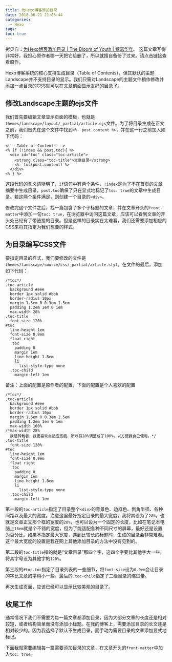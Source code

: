 ```yaml
---
title: 为Hexo博客添加目录
date: 2018-06-21 21:03:44
categories:
  - Hexo
tags:
toc: true
---
```

拷贝自：[为Hexo博客添加目录 | The Bloom of Youth | 锦瑟华年](http://kuangqi.me/tricks/enable-table-of-contents-on-hexo/)。
这篇文章写得非常好，我担心原作者哪一天把它给删了，所以就擅自备份了过来。请点击链接查看原作。
<!-- more -->

Hexo博客系统的核心支持生成目录（Table of Contents），但其默认的主题Landscape并不支持目录的显示。我们只需对Landscape的主题文件稍作修改并添加一点目录的CSS就可以在文章前面显示友好的目录了。  

## 修改Landscape主题的ejs文件  

我们首先要编辑文章显示页面的模板，也就是`themes/landscape/layout/_partial/article.ejs`文件。为了将目录生成在正文之前，我们首先在这个文件中找到`<%- post.content %>`，并在这一行之前加入如下代码：
```
<!-- Table of Contents -->
<% if (!index && post.toc){ %>
  <div id="toc" class="toc-article">
    <strong class="toc-title">文章目录</strong>
    <%- toc(post.content) %>
  </div>
<% } %>
```
这段代码的含义清晰明了，`if`语句中有两个条件，`!index`是为了不在首页的文章摘要中生成目录，`post.toc`确保了只在显式地标记了`toc: true`的文章中生成目录。若这两个条件满足，则创建一个目录的`<div>`。  

修改完这个文件之后，找一篇包含了多个子标题的文章，并在文章开头的`front-matter`中添加一句`toc: true`，在浏览器中访问这篇文章，应该可以看到文章的开头处已经有了带链接的目录。但是这样的目录实在太难看，我们还需要添加相应的CSS来将其指定为我们想要的样式。  

## 为目录编写CSS文件  

要指定目录的样式，我们要修改的文件是`themes/landscape/source/css/_partial/article.styl`。在文件的最后，添加如下代码：
```
/*toc*/
.toc-article
  background #eee
  border 1px solid #bbb
  border-radius 10px
  margin 1.5em 0 0.3em 1.5em
  padding 1.2em 1em 0 1em
  max-width 28%
.toc-title
  font-size 120%
#toc
  line-height 1em
  font-size 0.9em
  float right
  .toc
    padding 0
    margin 1em
    line-height 1.8em
    li
      list-style-type none
  .toc-child 
    margin-left 1em
```
备注：上面的配置是原作者的配置，下面的配置是个人喜欢的配置
```
/*toc*/
.toc-article
  background #eee
  border 1px solid #bbb
  border-radius 10px
  margin 1.5em 0 0.3em 1.5em
  padding 1.2em 1em 0 1em
  max-width 100%
/*max-width 28%
  我是转载者，我更喜欢自适应宽度，所以将28%调整成了100%，以方便我自己使用。*/
.toc-title
  font-size 120%
#toc
  line-height 1em
  font-size 0.9em
  float right
  .toc
    padding 0
    margin 1em
    line-height 1.8em
    li
      list-style-type none
  .toc-child 
    margin-left 1em
```
第一段的`toc-article`指定了目录整个`<div>`的背景色、边框色、倒角半径、各种间距以及最大的宽度。注意这里最好指定目录的最大宽度，我将其设为了`28%`，也就是文章正文那个框的宽度的`28%`，也可以设为一个固定的长度，比如在笔记本电脑上`16em`就是个不错的宽度，但为了能适配各种不同尺寸的屏幕，最好还是设置为百分比。如果不指定最大宽度，遇到比较长的标题时，生成的目录会非常难看。这个最大宽度的设置是我在网上其他添加目录的方法中没有见到的。  

第二段的`toc-title`指的就是“文章目录”那四个字，这四个字要比其他字大一些，将其字号设为其他字的`120%`。  

第三段的`#toc.toc`指定了目录列表的一些细节，将`font-size`设为`0.9em`会让目录的字比文章的字稍小一些。最后的`.toc-child`指定了二级目录的缩进量。  

再次生成页面，应该已经可以显示比较美观的目录了。  

## 收尾工作

通常情况下我们不需要为每一篇文章都添加目录，因为大部分文章的长度还是相对较短，或者结构简单而没有添加小标题。在我的博客上，需要添加目录的长文还是相对较少的。因为我选择了默认不生成目录，而手动为需要目录的文章添加显式地标记。

下面我就需要编辑每一篇需要添加目录的文章，在文章开头的`front-matter`中加入`toc: true`。
